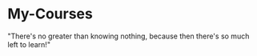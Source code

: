 # My-Courses
"There's no greater than knowing nothing, because then there's so much left to learn!"
